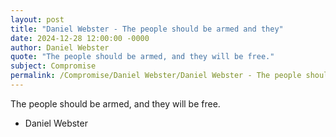 ```yaml
---
layout: post
title: "Daniel Webster - The people should be armed and they"
date: 2024-12-28 12:00:00 -0000
author: Daniel Webster
quote: "The people should be armed, and they will be free."
subject: Compromise
permalink: /Compromise/Daniel Webster/Daniel Webster - The people should be armed and they
---
```


The people should be armed, and they will be free.

- Daniel Webster
